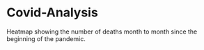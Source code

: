 # Covid-Analysis
Heatmap showing the number of deaths month to month since the beginning of the pandemic.
